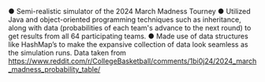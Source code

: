● Semi-realistic simulator of the 2024 March Madness Tourney
● Utilized Java and object-oriented programming techniques such as inheritance, along with data (probabilities of each team's advance to the next round) to get results from all 64 participating teams.
● Made use of data structures like HashMap’s to make the expansive collection of data look seamless as the simulation runs.
Data taken from https://www.reddit.com/r/CollegeBasketball/comments/1bi0j24/2024_march_madness_probability_table/
